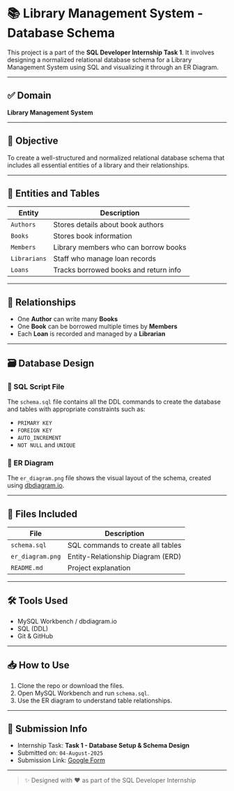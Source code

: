 
# 📚 Library Management System - Database Schema

This project is a part of the **SQL Developer Internship Task 1**. It involves designing a normalized relational database schema for a Library Management System using SQL and visualizing it through an ER Diagram.

---

## ✅ Domain
**Library Management System**

---

## 🎯 Objective
To create a well-structured and normalized relational database schema that includes all essential entities of a library and their relationships.

---

## 🧱 Entities and Tables

| Entity        | Description                                |
|---------------|--------------------------------------------|
| `Authors`     | Stores details about book authors          |
| `Books`       | Stores book information                    |
| `Members`     | Library members who can borrow books       |
| `Librarians`  | Staff who manage loan records              |
| `Loans`       | Tracks borrowed books and return info      |

---

## 🔗 Relationships

- One **Author** can write many **Books**
- One **Book** can be borrowed multiple times by **Members**
- Each **Loan** is recorded and managed by a **Librarian**

---

## 🗃️ Database Design

### 🔹 SQL Script File
The `schema.sql` file contains all the DDL commands to create the database and tables with appropriate constraints such as:
- `PRIMARY KEY`
- `FOREIGN KEY`
- `AUTO_INCREMENT`
- `NOT NULL` and `UNIQUE`

### 🔹 ER Diagram
The `er_diagram.png` file shows the visual layout of the schema, created using [dbdiagram.io](https://dbdiagram.io).

---

## 💾 Files Included

| File             | Description                           |
|------------------|---------------------------------------|
| `schema.sql`     | SQL commands to create all tables     |
| `er_diagram.png` | Entity-Relationship Diagram (ERD)     |
| `README.md`      | Project explanation                   |

---

## 🛠️ Tools Used

- MySQL Workbench / dbdiagram.io
- SQL (DDL)
- Git & GitHub

---

## 📥 How to Use

1. Clone the repo or download the files.
2. Open MySQL Workbench and run `schema.sql`.
3. Use the ER diagram to understand table relationships.

---

## 📌 Submission Info

- Internship Task: **Task 1 - Database Setup & Schema Design**
- Submitted on: `04-August-2025`
- Submission Link: [Google Form](https://forms.gle/8Gm83s53KbyXs3Ne9)

---

> ✨ Designed with ❤️ as part of the SQL Developer Internship
